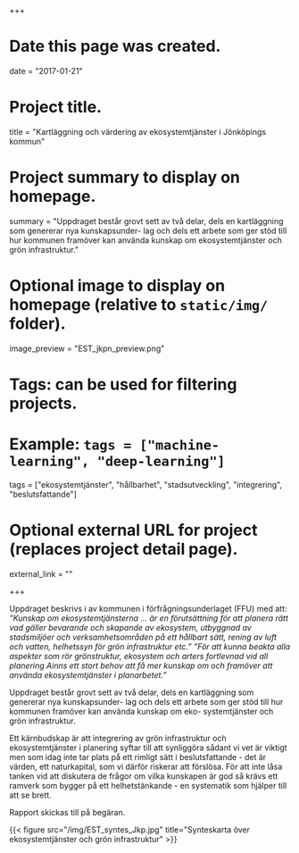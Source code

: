 +++
# Date this page was created.
date = "2017-01-21"

# Project title.
title = "Kartläggning och värdering av ekosystemtjänster i Jönköpings kommun"

# Project summary to display on homepage.
summary = "Uppdraget består grovt sett av två delar, dels en kartläggning som genererar nya kunskapsunder- lag och dels ett arbete som ger stöd till hur kommunen framöver kan använda kunskap om ekosystemtjänster och grön infrastruktur."

# Optional image to display on homepage (relative to `static/img/` folder).
image_preview = "EST_jkpn_preview.png"

# Tags: can be used for filtering projects.
# Example: `tags = ["machine-learning", "deep-learning"]`
tags = ["ekosystemtjänster", "hållbarhet", "stadsutveckling", "integrering", "beslutsfattande"]

# Optional external URL for project (replaces project detail page).
external_link = ""



+++

Uppdraget beskrivs i av kommunen i förfrågningsunderlaget (FFU) med att:
_”Kunskap om ekosystemtjänsterna ... är en förutsättning för att planera rätt vad gäller bevarande och skapande av ekosystem, utbyggnad av stadsmiljöer och verksamhetsområden på ett hållbart sätt, rening av luft och vatten, helhetssyn för grön infrastruktur etc.”
”För att kunna beakta alla aspekter som rör grönstruktur, ekosystem och arters fortlevnad vid all planering Ainns ett stort behov att få mer kunskap om och framöver att använda ekosystemtjänster i planarbetet.”_

Uppdraget består grovt sett av två delar, dels en kartläggning som genererar nya kunskapsunder- lag och dels ett arbete som ger stöd till hur kommunen framöver kan använda kunskap om eko- systemtjänster och grön infrastruktur.

Ett kärnbudskap är att integrering av grön infrastruktur och ekosystemtjänster i planering syftar till att synliggöra sådant vi vet är viktigt men som idag inte tar plats på ett rimligt sätt i beslutsfattande - det är värden, ett naturkapital, som vi därför riskerar att förslösa. För att inte låsa tanken vid att diskutera de frågor om vilka kunskapen är god så krävs ett ramverk som bygger på ett helhetstänkande - en systematik som hjälper till att se brett. 

Rapport skickas till på begäran.

{{< figure src="/img/EST_syntes_Jkp.jpg" title="Synteskarta över ekosystemtjänster och grön infrastruktur" >}}

